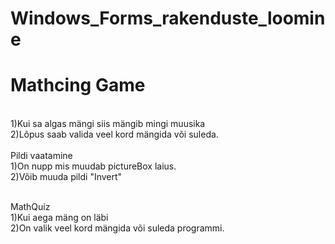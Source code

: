 # Windows_Forms_rakenduste_loomine
<h1>Mathcing Game</h1><br>
1)Kui sa algas mängi siis mängib mingi muusika<br>
2)Lõpus saab valida veel kord mängida või suleda.<br>
<br>
Pildi vaatamine<br>
1)On nupp mis muudab pictureBox laius.<br>
2)Võib muuda pildi "Invert"<br>
<br>

MathQuiz<br>
1)Kui aega mäng on läbi<br>
2)On valik veel kord mängida või suleda programmi.<br>
